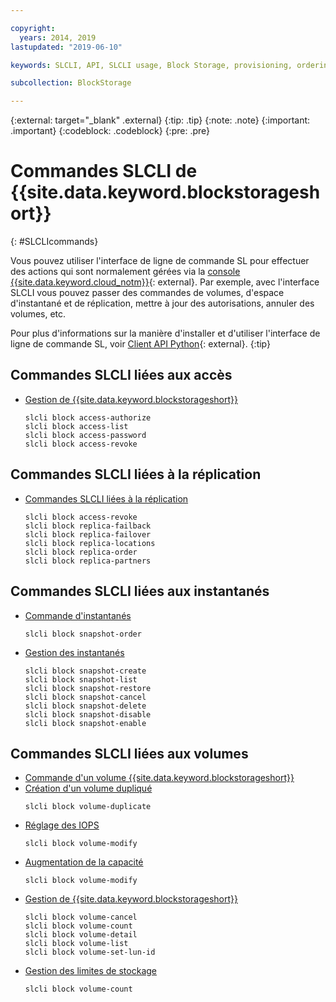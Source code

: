 ```yaml
---

copyright:
  years: 2014, 2019
lastupdated: "2019-06-10"

keywords: SLCLI, API, SLCLI usage, Block Storage, provisioning, ordering, managing

subcollection: BlockStorage

---
```

{:external: target="_blank" .external}
{:tip: .tip}
{:note: .note}
{:important: .important}
{:codeblock: .codeblock}
{:pre: .pre}

# Commandes SLCLI de {{site.data.keyword.blockstorageshort}}
{: #SLCLIcommands}

Vous pouvez utiliser l'interface de ligne de commande SL pour effectuer des actions qui sont normalement gérées via la [console {{site.data.keyword.cloud_notm}}](https://{DomainName}/){: external}. Par exemple, avec l'interface SLCLI vous pouvez passer des commandes de volumes, d'espace d'instantané et de réplication, mettre à jour des autorisations, annuler des volumes, etc.

Pour plus d'informations sur la manière d'installer et d'utiliser l'interface de ligne de commande SL, voir [Client API Python](https://softlayer-python.readthedocs.io/en/latest/cli/){: external}.
{:tip}

## Commandes SLCLI liées aux accès
* [Gestion de {{site.data.keyword.blockstorageshort}}](/docs/infrastructure/BlockStorage?topic=BlockStorage-managingstorage)  
  ```
  slcli block access-authorize
  slcli block access-list
  slcli block access-password
  slcli block access-revoke
  ```

## Commandes SLCLI liées à la réplication

* [Commandes SLCLI liées à la réplication](/docs/infrastructure/BlockStorage?topic=BlockStorage-replication#clicommands)
  ```
  slcli block access-revoke
  slcli block replica-failback
  slcli block replica-failover
  slcli block replica-locations
  slcli block replica-order
  slcli block replica-partners
  ```

## Commandes SLCLI liées aux instantanés

* [Commande d'instantanés](/docs/infrastructure/BlockStorage?topic=BlockStorage-snapshots#ordering-snapshot-space-through-the-slcli)
  ```
  slcli block snapshot-order
  ```

* [Gestion des instantanés](/docs/infrastructure/BlockStorage?topic=BlockStorage-managingSnapshots)
  ```
  slcli block snapshot-create
  slcli block snapshot-list
  slcli block snapshot-restore
  slcli block snapshot-cancel
  slcli block snapshot-delete
  slcli block snapshot-disable
  slcli block snapshot-enable
  ```

## Commandes SLCLI liées aux volumes

* [Commande d'un volume {{site.data.keyword.blockstorageshort}}](/docs/infrastructure/BlockStorage?topic=BlockStorage-orderingthroughCLI)
* [Création d'un volume dupliqué](/docs/infrastructure/BlockStorage?topic=BlockStorage-duplicatevolume)
  ```
  slcli block volume-duplicate
  ```
* [Réglage des IOPS](/docs/infrastructure/BlockStorage?topic=BlockStorage-adjustingIOPS#steps)
  ```
  slcli block volume-modify
  ```
* [Augmentation de la capacité](/docs/infrastructure/BlockStorage?topic=BlockStorage-expandingcapacity#steps)
  ```
  slcli block volume-modify
  ```
* [Gestion de {{site.data.keyword.blockstorageshort}}](/docs/infrastructure/BlockStorage?topic=BlockStorage-managingstorage)  
  ```
  slcli block volume-cancel
  slcli block volume-count
  slcli block volume-detail
  slcli block volume-list
  slcli block volume-set-lun-id
  ```
* [Gestion des limites de stockage](/docs/infrastructure/BlockStorage?topic=BlockStorage-managingstoragelimits)  
  ```
  slcli block volume-count
  ```
